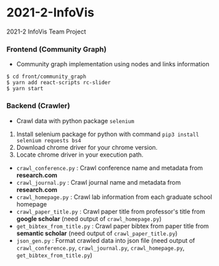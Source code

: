 # 2021-2-InfoVis
2021-2 InfoVis Team Project

### Frontend (Community Graph)
- Community graph implementation using nodes and links information
~~~
$ cd front/community_graph
$ yarn add react-scripts rc-slider
$ yarn start
~~~

### Backend (Crawler)
- Crawl data with python package ```selenium```
1. Install selenium package for python with command ```pip3 install selenium requests bs4```
2. Download chrome driver for your chrome version.
3. Locate chrome driver in your execution path.

- `crawl_conference.py` : Crawl conference name and metadata from **research.com**
- `crawl_journal.py` : Crawl journal name and metadata from **research.com**
- `crawl_homepage.py` : Crawl lab information from each graduate school homepage
- `crawl_paper_title.py` : Crawl paper title from professor's title from **google scholar** (need output of `crawl_homepage.py`)
- `get_bibtex_from_title.py` : Crawl paper bibtex from paper title from **semantic scholar** (need output of `crawl_paper_title.py`)
- `json_gen.py` : Format crawled data into json file (need output of `crawl_conference.py`, `crawl_journal.py`, `crawl_homepage.py`, `get_bibtex_from_title.py`)
